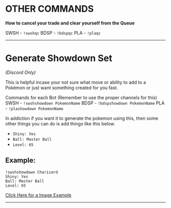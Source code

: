 # OTHER COMMANDS

**How to cancel your trade and clear yourself from the Queue**

SWSH - `!swshqc`
BDSP - `!bdspqc`
PLA - `!plaqc`

<hr>

# Generate Showdown Set

*(Discord Only)*

This is helpful incase your not sure what move or ability to add to a Pokémon or just want something created for you fast.

Commands for each Bot (Remember to use the proper channels for this)
SWSH - `!swshshowdown PokemonName`
BDSP - `!bdspshowdown PokemonName`
PLA - `!plashowdown PokemonName`

In addiction if you want it to generate the pokemon using this, then some other things you can do is add things like this below.

- `Shiny: Yes`
- `Ball: Master Ball`
- `Level: 65`

**Example:**
--------------------------
```
!swshshowdown Charizard
Shiny: Yes
Ball: Master Ball
Level: 65
```

[Click Here for a Image Example](https://github.com/lGodHatesMel/Shiny-Ditto-Bot-Wiki/blob/main/wiki/OtherCommands/images/showdownset.png)

<hr>